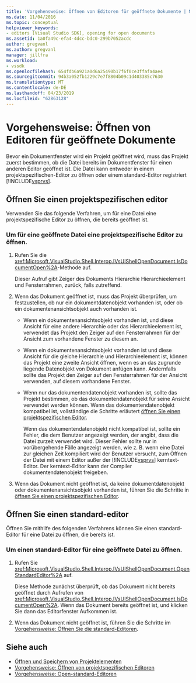 ```yaml
---
title: 'Vorgehensweise: Öffnen von Editoren für geöffnete Dokumente | Microsoft-Dokumentation'
ms.date: 11/04/2016
ms.topic: conceptual
helpviewer_keywords:
- editors [Visual Studio SDK], opening for open documents
ms.assetid: 1a0fa49c-efa4-4dcc-bdc0-299b7052acdc
author: gregvanl
ms.author: gregvanl
manager: jillfra
ms.workload:
- vssdk
ms.openlocfilehash: 654fdb6a921a0d6a25490b17f6f0ce3ffafa4ae4
ms.sourcegitcommit: 94b3a052fb1229c7e7f8804b09c1d403385c7630
ms.translationtype: MT
ms.contentlocale: de-DE
ms.lasthandoff: 04/23/2019
ms.locfileid: "62863128"
---
```

# <a name="how-to-open-editors-for-open-documents"></a>Vorgehensweise: Öffnen von Editoren für geöffnete Dokumente
Bevor ein Dokumentfenster wird ein Projekt geöffnet wird, muss das Projekt zuerst bestimmen, ob die Datei bereits im Dokumentfenster für einen anderen Editor geöffnet ist. Die Datei kann entweder in einem projektspezifischen-Editor zu öffnen oder einem standard-Editor registriert [!INCLUDE[vsprvs](../code-quality/includes/vsprvs_md.md)].

## <a name="open-a-project-specific-editor"></a>Öffnen Sie einen projektspezifischen editor
 Verwenden Sie das folgende Verfahren, um für eine Datei eine projektspezifische Editor zu öffnen, die bereits geöffnet ist.

### <a name="to-open-a-project-specific-editor-for-an-open-file"></a>Um für eine geöffnete Datei eine projektspezifische Editor zu öffnen.

1. Rufen Sie die <xref:Microsoft.VisualStudio.Shell.Interop.IVsUIShellOpenDocument.IsDocumentOpen%2A>-Methode auf.

    Dieser Aufruf gibt Zeiger des Dokuments Hierarchie Hierarchieelement und Fensterrahmen, zurück, falls zutreffend.

2. Wenn das Dokument geöffnet ist, muss das Projekt überprüfen, um festzustellen, ob nur ein dokumentdatenobjekt vorhanden ist, oder ob ein dokumentenansichtsobjekt auch vorhanden ist.

   - Wenn ein dokumentenansichtsobjekt vorhanden ist, und diese Ansicht für eine andere Hierarchie oder das Hierarchieelement ist, verwendet das Projekt den Zeiger auf den Fensterrahmen für der Ansicht zum vorhandene Fenster zu diesem an.

   - Wenn ein dokumentenansichtsobjekt vorhanden ist und diese Ansicht für die gleiche Hierarchie und Hierarchieelement ist, können das Projekt eine zweite Ansicht öffnen, wenn es an das zugrunde liegende Datenobjekt von Dokument anfügen kann. Andernfalls sollte das Projekt den Zeiger auf den Fensterrahmen für der Ansicht verwenden, auf diesem vorhandene Fenster.

   - Wenn nur das dokumentendatenobjekt vorhanden ist, sollte das Projekt bestimmen, ob das dokumentendatenobjekt für seine Ansicht verwendet werden können. Wenn das dokumentendatenobjekt kompatibel ist, vollständige die Schritte erläutert [öffnen Sie einen projektspezifischen Editor](../extensibility/how-to-open-project-specific-editors.md).

     Wenn das dokumentendatenobjekt nicht kompatibel ist, sollte ein Fehler, die dem Benutzer angezeigt werden, der angibt, dass die Datei zurzeit verwendet wird. Dieser Fehler sollte nur in vorübergehende Fälle angezeigt werden, wie z. B. wenn eine Datei zur gleichen Zeit kompiliert wird der Benutzer versucht, zum Öffnen der Datei mit einem Editor außer der [!INCLUDE[vsprvs](../code-quality/includes/vsprvs_md.md)] kerntext-Editor. Der kerntext-Editor kann der Compiler dokumentendatenobjekt freigeben.

3. Wenn das Dokument nicht geöffnet ist, da keine dokumentdatenobjekt oder dokumentenansichtsobjekt vorhanden ist, führen Sie die Schritte in [öffnen Sie einen projektspezifischen Editor](../extensibility/how-to-open-project-specific-editors.md).

## <a name="open-a-standard-editor"></a>Öffnen Sie einen standard-editor
 Öffnen Sie mithilfe des folgenden Verfahrens können Sie einen standard-Editor für eine Datei zu öffnen, die bereits ist.

### <a name="to-open-a-standard-editor-for-an-open-file"></a>Um einen standard-Editor für eine geöffnete Datei zu öffnen.

1. Rufen Sie <xref:Microsoft.VisualStudio.Shell.Interop.IVsUIShellOpenDocument.OpenStandardEditor%2A> auf.

     Diese Methode zunächst überprüft, ob das Dokument nicht bereits geöffnet durch Aufrufen von <xref:Microsoft.VisualStudio.Shell.Interop.IVsUIShellOpenDocument.IsDocumentOpen%2A>. Wenn das Dokument bereits geöffnet ist, und klicken Sie dann das Editorfenster Aufkommen ist.

2. Wenn das Dokument nicht geöffnet ist, führen Sie die Schritte im [Vorgehensweise: Öffnen Sie die standard-Editoren](../extensibility/how-to-open-standard-editors.md).

## <a name="see-also"></a>Siehe auch
- [Öffnen und Speichern von Projektelementen](../extensibility/internals/opening-and-saving-project-items.md)
- [Vorgehensweise: Öffnen von projektspezifischen Editoren](../extensibility/how-to-open-project-specific-editors.md)
- [Vorgehensweise: Open-standard-Editoren](../extensibility/how-to-open-standard-editors.md)
